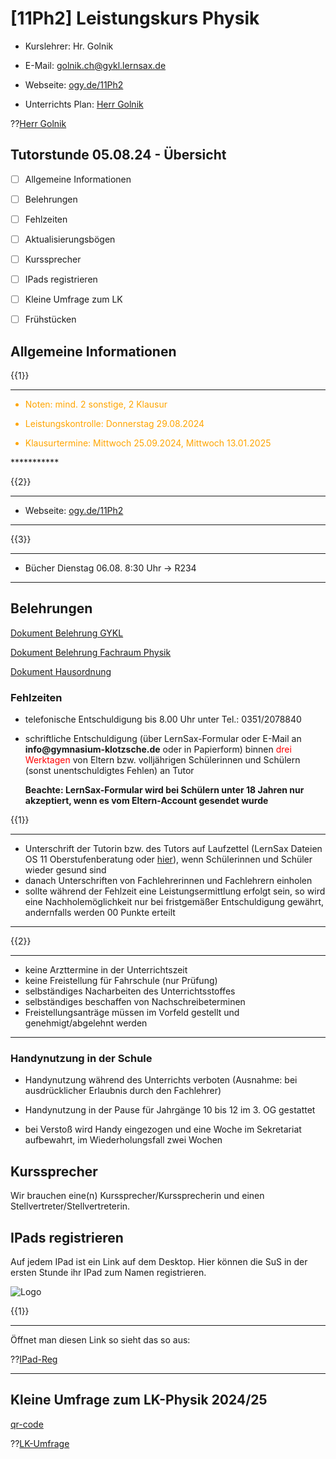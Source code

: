 <!--
author: Christian Golnik

language: de

@style
.lia-effect__circle {
    display: none !important;
}

@media (min-width: 600px) {
    .newspaper {
        column-count: 2;
        column-gap: 40px;
        column-rule: 1px solid lightblue;
    }
}

h1, h2, h3, h4, h5, h6 {
  column-span: all;
}

.cb {
    break-before: column;
}
@end

mode: presentation

@onload
window.LIA.settings.font_size = 2
@end

@@@ ogy.de/11Ph2 deaktivieren: https://ogy.de/del.jy60luhd3jlvdqltlmar

-->

# [11Ph2] Leistungskurs Physik

- Kurslehrer: Hr. Golnik

- E-Mail: golnik.ch@gykl.lernsax.de

- Webseite: [ogy.de/11Ph2](https://ogy.de/11Ph2)

- Unterrichts Plan: [Herr Golnik](https://diversewolken.ddns.net/nextcloud/index.php/s/9BRb5nkXicbS854)

??[Herr Golnik](https://diversewolken.ddns.net/nextcloud/index.php/s/9BRb5nkXicbS854)

## Tutorstunde 05.08.24 - Übersicht

- [ ] Allgemeine Informationen

- [ ] Belehrungen

- [ ] Fehlzeiten

- [ ] Aktualisierungsbögen

- [ ] Kurssprecher

- [ ] IPads registrieren

- [ ] Kleine Umfrage zum LK

- [ ] Frühstücken

## Allgemeine Informationen

{{1}}
***********
<span style="color:orange">

- Noten: mind. 2 sonstige, 2 Klausur

- Leistungskontrolle: Donnerstag 29.08.2024

- Klausurtermine: Mittwoch 25.09.2024, Mittwoch 13.01.2025

</span>
***********

{{2}}
***********

- Webseite: [ogy.de/11Ph2](https://ogy.de/11Ph2)

***********

{{3}}
***********
- Bücher Dienstag 06.08. 8:30 Uhr -> R234
***********

## Belehrungen

[Dokument Belehrung GYKL](https://diversewolken.ddns.net/nextcloud/index.php/s/p3oTzRAz42zyycE)

[Dokument Belehrung Fachraum Physik]()

[Dokument Hausordnung](https://diversewolken.ddns.net/nextcloud/index.php/s/WDmBDNabf4nmZpC)

### Fehlzeiten

- telefonische Entschuldigung bis 8.00 Uhr unter Tel.: 0351/2078840
- schriftliche Entschuldigung (über LernSax-Formular oder E-Mail an __info@gymnasium-klotzsche.de__ oder in Papierform) binnen <span style="color:red"> drei Werktagen </span> von Eltern bzw. volljährigen Schülerinnen und Schülern (sonst unentschuldigtes Fehlen) an Tutor 

    __Beachte: LernSax-Formular wird bei Schülern unter 18 Jahren nur akzeptiert, wenn es vom Eltern-Account gesendet wurde__

{{1}}
***********
- Unterschrift der Tutorin bzw. des Tutors auf Laufzettel (LernSax Dateien OS 11 Oberstufenberatung oder [hier](https://diversewolken.ddns.net/nextcloud/index.php/s/CDcprA3bDneDDCQ)),	wenn Schülerinnen und Schüler wieder gesund sind 
- danach Unterschriften von Fachlehrerinnen und Fachlehrern einholen
- sollte während der Fehlzeit eine Leistungsermittlung erfolgt sein, so wird eine Nachholemöglichkeit nur bei fristgemäßer Entschuldigung gewährt, andernfalls werden 00 Punkte erteilt
***********

{{2}}
***********
- keine Arzttermine in der Unterrichtszeit
 - 	keine Freistellung für Fahrschule (nur Prüfung)
 - 	selbständiges Nacharbeiten des Unterrichtsstoffes
 - 	selbständiges beschaffen von Nachschreibeterminen
 - 	Freistellungsanträge müssen im Vorfeld gestellt und genehmigt/abgelehnt werden
 ***********

### Handynutzung in der Schule

- Handynutzung während des Unterrichts verboten (Ausnahme: bei ausdrücklicher Erlaubnis durch den Fachlehrer)

- Handynutzung in der Pause für Jahrgänge 10 bis 12 im 3. OG gestattet

- bei Verstoß wird Handy eingezogen und eine Woche im Sekretariat aufbewahrt, im Wiederholungsfall zwei Wochen 

## Kurssprecher

Wir brauchen eine(n) Kurssprecher/Kurssprecherin und einen Stellvertreter/Stellvertreterin.

## IPads registrieren

Auf jedem IPad ist ein Link auf dem Desktop. Hier können die SuS in der ersten Stunde ihr IPad zum Namen registrieren.

![Logo](https://diversewolken.ddns.net/nextcloud/index.php/s/daeDQDtLp6k3BHT/download)

{{1}}
***************
Öffnet man diesen Link so sieht das so aus:

??[IPad-Reg](https://forms.microsoft.com/Pages/ResponsePage.aspx?id=OYkUKbuZEE6zqVVLeyuod-N98JNwJnhAr0ZoZo5y2cdUQlE5S05TRUdKSVJQVDJHM0w3UFdPMkdJSS4u)
***************

## Kleine Umfrage zum LK-Physik 2024/25

[qr-code](https://forms.office.com/Pages/ResponsePage.aspx?id=OYkUKbuZEE6zqVVLeyuod-N98JNwJnhAr0ZoZo5y2cdUQVJSSUlWVzlMRFpLNkpUWVM4NklWUDY1Si4u)

??[LK-Umfrage](https://forms.office.com/Pages/ResponsePage.aspx?id=OYkUKbuZEE6zqVVLeyuod-N98JNwJnhAr0ZoZo5y2cdUQVJSSUlWVzlMRFpLNkpUWVM4NklWUDY1Si4u)